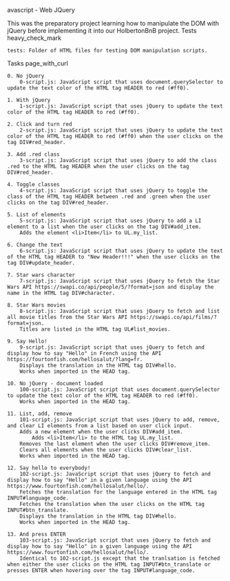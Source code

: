 avascript - Web JQuery

This was the preparatory project learning how to manipulate the DOM with jQuery before implementing it into our HolbertonBnB project.
Tests heavy_check_mark

    tests: Folder of HTML files for testing DOM manipulation scripts.

Tasks page_with_curl

    0. No jQuery
        0-script.js: JavaScript script that uses document.querySelector to update the text color of the HTML tag HEADER to red (#ff0).

    1. With jQuery
        1-script.js: JavaScript script that uses jQuery to update the text color of the HTML tag HEADER to red (#ff0).

    2. Click and turn red
        2-script.js: JavaScript script that uses jQuery to update the text color of the HTML tag HEADER to red (#ff0) when the user clicks on the tag DIV#red_header.

    3. Add .red class
        3-script.js: JavaScript script that uses jQuery to add the class .red to the HTML tag HEADER when the user clicks on the tag DIV#red_header.

    4. Toggle classes
        4-script.js: JavaScript script that uses jQuery to toggle the class of the HTML tag HEADER between .red and .green when the user clicks on the tag DIV#red_header.

    5. List of elements
        5-script.js: JavaScript script that uses jQuery to add a LI element to a list when the user clicks on the tag DIV#add_item.
        Adds the element <li>Item</li> to UL.my_list.

    6. Change the text
        6-script.js: JavaScript script that uses jQuery to update the text of the HTML tag HEADER to "New Header!!!" when the user clicks on the tag DIV#update_header.

    7. Star wars character
        7-script.js: JavaScript script that uses jQuery to fetch the Star Wars API https://swapi.co/api/people/5/?format=json and display the name in the HTML tag DIV#character.

    8. Star Wars movies
        8-script.js: JavaScript script that uses jQuery to fetch and list all movie titles from the Star Wars API https://swapi.co/api/films/?format=json.
        Titles are listed in the HTML tag UL#list_movies.

    9. Say Hello!
        9-script.js: JavaScript script that uses jQuery to fetch and display how to say "Hello" in French using the API https://fourtonfish.com/hellosalut/?lang=fr.
        Displays the translation in the HTML tag DIV#hello.
        Works when imported in the HEAD tag.

    10. No jQuery - document loaded
        100-script.js: JavaScript script that uses document.querySelector to update the text color of the HTML tag HEADER to red (#ff0).
        Works when imported in the HEAD tag.

    11. List, add, remove
        101-script.js: JavaScript script that uses jQuery to add, remove, and clear LI elements from a list based on user click input.
        Adds a new element when the user clicks DIV#add_item.
            Adds <li>Item</li> to the HTML tag UL.my_list.
        Removes the last element when the user clicks DIV#remove_item.
        Clears all elements when the user clicks DIV#clear_list.
        Works when imported in the HEAD tag.

    12. Say hello to everybody!
        102-script.js: JavaScript script that uses jQuery to fetch and display how to say "Hello" in a given language using the API https://www.fourtonfish.com/hellosalut/hello/.
        Fetches the translation for the language entered in the HTML tag INPUT#language_code.
        Fetches the translation when the user clicks on the HTML tag INPUT#btn_translate.
        Displays the translation in the HTML tag DIV#hello.
        Works when imported in the HEAD tag.

    13. And press ENTER
        103-script.js: JavaScript script that uses jQuery to fetch and display how to say "Hello" in a given language using the API https://www.fourtonfish.com/hellosalut/hello/.
        Identical to 102-script.js except that the tranlsation is fetched when either the user clicks on the HTML tag INPUT#btn_translate or presses ENTER when hovering over the tag INPUT#language_code.
